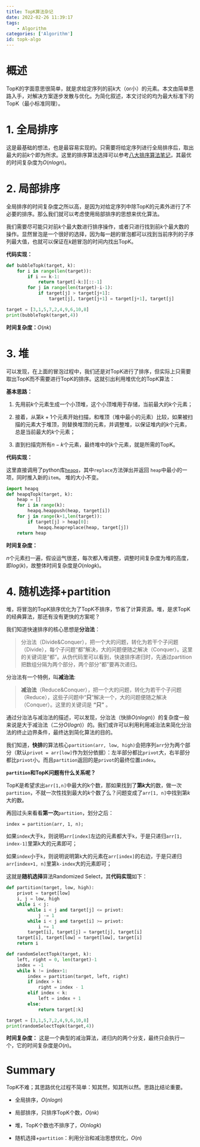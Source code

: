 ```yaml
---
title: TopK算法杂记
date: 2022-02-26 11:39:17
tags: 
    - Algorithm
categories: ['Algorithm']
id: topk-algo
---
```


# 概述

TopK的字面意思很简单，就是求给定序列的前$k$大（or小）的元素。本文由简单思路入手，对解决方案逐步发散与优化。为简化叙述，本文讨论的均为最大标准下的TopK（最小标准同理）。

<!-- more -->

# 1. 全局排序

这是最基础的想法，也是最容易实现的。只需要将给定序列进行全局排序后，取出最大的前$k$个即为所求。这里的排序算法选择可以参考[八大排序算法笔记](https://shimmerjordan.site/2022/02/25/8SortingAlgorithms/)，其最优的时间复杂度为$O(nlogn)$。

# 2. 局部排序

全局排序的时间复杂度之所以高，是因为对给定序列中除TopK的元素外进行了不必要的排序。那么我们就可以考虑使用局部排序的思想来优化算法。

我们需要尽可能只对前$k$个最大数进行排序操作，或者只进行找到前$k$个最大数的操作。显然冒泡是一个很好的选择，因为每一趟的冒泡都可以找到当前序列的子序列最大值，也就可以保证在$k$趟冒泡的时间内找出TopK。

**代码实现：**

```python
def bubbleTopk(target, k):
    for i in range(len(target)):
        if i == k-1:
            return target[-k:][::-1]
        for j in range(len(target)-i-1):
            if target[j] > target[j+1]:
                target[j], target[j+1] = target[j+1], target[j]

target = [3,1,5,7,2,4,9,6,10,8]
print(bubbleTopk(target,4))
```

**时间复杂度：**$O(nk)$

# 3. 堆

可以发现，在上面的冒泡过程中，我们还是对TopK进行了排序，但实际上只需要取出TopK而不需要进行TopK的排序。这就引出利用堆优化的TopK算法：

**基本思路：**

1. 先用前$k$个元素生成一个小顶堆，这个小顶堆用于存储，当前最大的$k$个元素；

2. 接着，从第$k+1$个元素开始扫描，和堆顶（堆中最小的元素）比较，如果被扫描的元素大于堆顶，则替换堆顶的元素，并调整堆，以保证堆内的$k$个元素，总是当前最大的$k$个元素；

3. 直到扫描完所有$n-k$个元素，最终堆中的$k$个元素，就是所需的TopK。

**代码实现：**

这里直接调用了python库[`heapq`](https://docs.python.org/zh-cn/3/library/heapq.html)，其中`replace`方法弹出并返回 `heap`中最小的一项，同时推入新的`item`。 堆的大小不变。

```python
import heapq
def heapqTopk(target, k):
    heap = []
    for i in range(k):
        heapq.heappush(heap, target[i])
    for j in range(k+1,len(target)):
        if target[j] > heap[0]:
            heapq.heapreplace(heap, target[j])
    return heap
```

**时间复杂度：**

$n$个元素扫一遍，假设运气很差，每次都入堆调整，调整时间复杂度为堆的高度，即$log(k)$，故整体时间复杂度是$O(nlogk)$。

# 4. 随机选择+partition

堆，将冒泡的TopK排序优化为了TopK不排序，节省了计算资源。堆，是求TopK的经典算法，那还有没有更快的方案呢？

我们知道快速排序的核心思想是**分治法**：

> 分治法（Divide&Conquer），把一个大的问题，转化为若干个子问题（Divide），每个子问题“都”解决，大的问题便随之解决（Conquer）。这里的关键词是“都”。从伪代码里可以看到，快速排序递归时，先通过partition把数组分隔为两个部分，两个部分“都”要再次递归。

分治法有一个特例，叫**减治法**:

> **减治法**（Reduce&Conquer），把一个大的问题，转化为若干个子问题（Reduce），这些子问题中“**只**”解决一个，大的问题便随之解决（Conquer）。这里的关键词是 **“只”** 。

通过分治法与减治法的描述，可以发现，分治法（快排$O(nlogn)$）的复杂度一般来说是大于减治法（二分$O(logn)$）的。我们或许可以利用利用减治法来简化分治法的终止边界条件，最终达到简化算法的目的。

我们知道，**快排**的算法核心`partition(arr, low, high)`会把序列`arr`分为两个部分（默认`privot = arr[low]`作为划分依据）：左半部分都比`privot`大，右半部分都比`privot`小。而且`partition`返回的是`privot`的最终位置`index`。

**`partition`和TopK问题有什么关系呢？**

TopK是希望求出`arr[1,n]`中最大的k个数，那如果找到了**第$k$大**的数，做一次`partition`，不就一次性找到最大的$k$个数了么？问题变成了`arr[1, n]`中找到第$k$大的数。

再回过头来看看**第一次**`partition`，划分之后：

`index = partition(arr, 1, n);`

如果`index`大于`k`，则说明`arr[index]`左边的元素都大于`k`，于是只递归`arr[1, index-1]`里第k大的元素即可；

如果`index`小于`k`，则说明说明第`k`大的元素在`arr[index]`的右边，于是只递归`arr[index+1, n]`里第`k-index`大的元素即可；

这就是**随机选择**算法Randomized Select，其**代码实现**如下：

```python
def partition(target, low, high):
    privot = target[low]
    i, j = low, high
    while i < j:
        while i < j and target[j] <= privot:
            j -= 1
        while i < j and target[i] >= privot:
            i += 1
        target[i], target[j] = target[j], target[i]
    target[i], target[low] = target[low], target[i]
    return i

def randomSelectTopk(target, k):
    left, right = 0, len(target)-1
    index = -1
    while k != index+1:
        index = partition(target, left, right)
        if index > k:
            right = index - 1
        elif index < k:
            left = index + 1
        else:
            return target[:k]

target = [3,1,5,7,2,4,9,6,10,8]
print(randomSelectTopk(target,4))
```

**时间复杂度：** 这是一个典型的减治算法，递归内的两个分支，最终只会执行一个，它的时间复杂度是$O(n)$。

# Summary

TopK不难；其思路优化过程不简单：知其然，知其所以然。思路比结论重要。

- 全局排序，$O(nlogn)$

- 局部排序，只排序TopK个数，$O(nk)$

- 堆，TopK个数也不排序了，$O(nlogk)$

- 随机选择+`partition`：利用分治和减治思想优化，$O(n)$